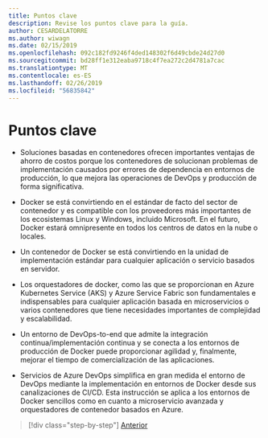 ```yaml
---
title: Puntos clave
description: Revise los puntos clave para la guía.
author: CESARDELATORRE
ms.author: wiwagn
ms.date: 02/15/2019
ms.openlocfilehash: 092c182fd9246f4ded148302f6d49cbde24d27d0
ms.sourcegitcommit: bd28ff1e312eaba9718c4f7ea272c2d4781a7cac
ms.translationtype: MT
ms.contentlocale: es-ES
ms.lasthandoff: 02/26/2019
ms.locfileid: "56835842"
---
```

# <a name="key-takeaways"></a>Puntos clave

- Soluciones basadas en contenedores ofrecen importantes ventajas de ahorro de costos porque los contenedores de solucionan problemas de implementación causados por errores de dependencia en entornos de producción, lo que mejora las operaciones de DevOps y producción de forma significativa.

- Docker se está convirtiendo en el estándar de facto del sector de contenedor y es compatible con los proveedores más importantes de los ecosistemas Linux y Windows, incluido Microsoft. En el futuro, Docker estará omnipresente en todos los centros de datos en la nube o locales.

- Un contenedor de Docker se está convirtiendo en la unidad de implementación estándar para cualquier aplicación o servicio basados en servidor.

- Los orquestadores de docker, como las que se proporcionan en Azure Kubernetes Service (AKS) y Azure Service Fabric son fundamentales e indispensables para cualquier aplicación basada en microservicios o varios contenedores que tiene necesidades importantes de complejidad y escalabilidad.

- Un entorno de DevOps-to-end que admite la integración continua/implementación continua y se conecta a los entornos de producción de Docker puede proporcionar agilidad y, finalmente, mejorar el tiempo de comercialización de las aplicaciones.

- Servicios de Azure DevOps simplifica en gran medida el entorno de DevOps mediante la implementación en entornos de Docker desde sus canalizaciones de CI/CD. Esta instrucción se aplica a los entornos de Docker sencillos como en cuanto a microservicio avanzada y orquestadores de contenedor basados en Azure.

>[!div class="step-by-step"]
>[Anterior](../run-manage-monitor-docker-environments/monitor-containerized-application-services.md)
